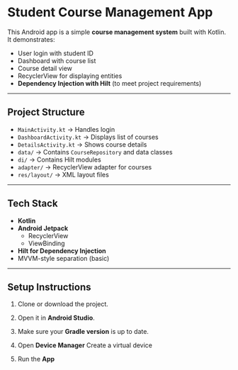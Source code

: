 # Student Course Management App

This Android app is a simple **course management system** built with Kotlin.  
It demonstrates:
- User login with student ID
- Dashboard with course list
- Course detail view
- RecyclerView for displaying entities
- **Dependency Injection with Hilt** (to meet project requirements)

---

## Project Structure
- `MainActivity.kt` → Handles login
- `DashboardActivity.kt` → Displays list of courses
- `DetailsActivity.kt` → Shows course details
- `data/` → Contains `CourseRepository` and data classes
- `di/` → Contains Hilt modules
- `adapter/` → RecyclerView adapter for courses
- `res/layout/` → XML layout files

---

##  Tech Stack
- **Kotlin**
- **Android Jetpack**
    - RecyclerView
    - ViewBinding
- **Hilt for Dependency Injection**
- MVVM-style separation (basic)

---

## Setup Instructions

1. Clone or download the project.

2. Open it in **Android Studio**.

3. Make sure your **Gradle version** is up to date.

4. Open **Device Manager** Create a virtual device

5. Run the **App**